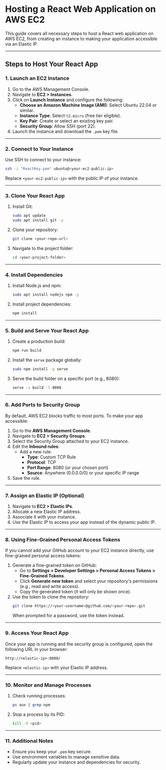 # Hosting a React Web Application on AWS EC2

This guide covers all necessary steps to host a React web application on AWS EC2, from creating an instance to making your application accessible via an Elastic IP.

---

## Steps to Host Your React App

### 1. Launch an EC2 Instance
1. Go to the AWS Management Console.
2. Navigate to **EC2 > Instances**.
3. Click on **Launch Instance** and configure the following:
   - **Choose an Amazon Machine Image (AMI)**: Select Ubuntu 22.04 or similar.
   - **Instance Type**: Select `t2.micro` (free tier eligible).
   - **Key Pair**: Create or select an existing key pair.
   - **Security Group**: Allow SSH (port 22).
4. Launch the instance and download the `.pem` key file.

---

### 2. Connect to Your Instance
Use SSH to connect to your instance:
```bash
ssh -i "ReactKey.pem" ubuntu@<your-ec2-public-ip>
```
Replace `<your-ec2-public-ip>` with the public IP of your instance.

---

### 3. Clone Your React App
1. Install Git:
   ```bash
   sudo apt update
   sudo apt install git -y
   ```
2. Clone your repository:
   ```bash
   git clone <your-repo-url>
   ```
3. Navigate to the project folder:
   ```bash
   cd <your-project-folder>
   ```

---

### 4. Install Dependencies
1. Install Node.js and npm:
   ```bash
   sudo apt install nodejs npm -y
   ```
2. Install project dependencies:
   ```bash
   npm install
   ```

---

### 5. Build and Serve Your React App
1. Create a production build:
   ```bash
   npm run build
   ```
2. Install the `serve` package globally:
   ```bash
   sudo npm install -g serve
   ```
3. Serve the build folder on a specific port (e.g., 8080):
   ```bash
   serve -s build -l 8080
   ```

---

### 6. Add Ports to Security Group
By default, AWS EC2 blocks traffic to most ports. To make your app accessible:

1. Go to the **AWS Management Console**.
2. Navigate to **EC2 > Security Groups**.
3. Select the Security Group attached to your EC2 instance.
4. Edit the **Inbound rules**:
   - Add a new rule:
     - **Type**: Custom TCP Rule
     - **Protocol**: TCP
     - **Port Range**: 8080 (or your chosen port)
     - **Source**: Anywhere (0.0.0.0/0) or your specific IP range
5. Save the rule.

---

### 7. Assign an Elastic IP (Optional)
1. Navigate to **EC2 > Elastic IPs**.
2. Allocate a new Elastic IP address.
3. Associate it with your instance.
4. Use the Elastic IP to access your app instead of the dynamic public IP.

---

### 8. Using Fine-Grained Personal Access Tokens
If you cannot add your GitHub account to your EC2 instance directly, use fine-grained personal access tokens:

1. Generate a fine-grained token on GitHub:
   - Go to **Settings > Developer Settings > Personal Access Tokens > Fine-Grained Tokens**.
   - Click **Generate new token** and select your repository's permissions (e.g., read and write access).
   - Copy the generated token (it will only be shown once).
2. Use the token to clone the repository:
   ```bash
   git clone https://<your-username>@github.com/<your-repo>.git
   ```
   When prompted for a password, use the token instead.

---

### 9. Access Your React App
Once your app is running and the security group is configured, open the following URL in your browser:
```
http://<elastic-ip>:8080/
```
Replace `<elastic-ip>` with your Elastic IP address.

---

### 10. Monitor and Manage Processes
1. Check running processes:
   ```bash
   ps aux | grep npm
   ```
2. Stop a process by its PID:
   ```bash
   kill -9 <pid>
   ```

---

### 11. Additional Notes
- Ensure you keep your `.pem` key secure.
- Use environment variables to manage sensitive data.
- Regularly update your instance and dependencies for security.

